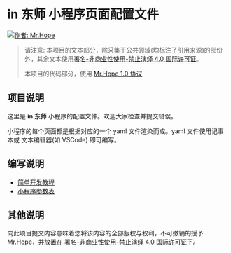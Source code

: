 # in 东师 小程序页面配置文件

[![作者: Mr.Hope](https://img.shields.io/badge/作者-Mr.Hope-blue.svg?style=for-the-badge)](https://mrhope.site)

> 请注意: 本项目的文本部分，除采集于公共领域(均标注了引用来源)的部份外，其余文本使用[署名-非商业性使用-禁止演绎 4.0 国际许可证](https://creativecommons.org/licenses/by-nc-nd/4.0/)。
>
> 本项目的代码部分，使用 [Mr.Hope 1.0 协议](https://github.com/Hope-Studio/innenu-res/blob/master/LICENSE)

## 项目说明

这里是 **in 东师** 小程序的配置文件。欢迎大家检查并提交错误。

小程序的每个页面都是根据对应的一个 yaml 文件渲染而成。yaml 文件使用记事本或 文本编辑器(如 VSCode) 即可编写。

## 编写说明

- [简单开发教程](https://mrhope.site/code/mini-app/framework/simple-debug/)
- [小程序参数表](https://mrhope.site/code/mini-app/framework/tag-list/)

## 其他说明

向此项目提交内容意味着您将该内容的全部版权与权利，不可撤销的授予 Mr.Hope，并放置在 [署名-非商业性使用-禁止演绎 4.0 国际许可证](https://creativecommons.org/licenses/by-nc-nd/4.0/)下。
